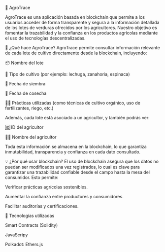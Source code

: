 🌱 AgroTrace

AgroTrace es una aplicación basada en blockchain que permite a los usuarios acceder de forma transparente y segura a la información detallada de los lotes de verduras ofrecidos por los agricultores. Nuestro objetivo es fomentar la trazabilidad y la confianza en los productos agrícolas mediante el uso de tecnologías descentralizadas.

🚜 ¿Qué hace AgroTrace?
AgroTrace permite consultar información relevante de cada lote de cultivo directamente desde la blockchain, incluyendo:

📦 Nombre del lote

🌿 Tipo de cultivo (por ejemplo: lechuga, zanahoria, espinaca)

🌱 Fecha de siembra

🌾 Fecha de cosecha

🧑‍🌾 Prácticas utilizadas (como técnicas de cultivo orgánico, uso de fertilizantes, riego, etc.)

Además, cada lote está asociado a un agricultor, y también podrás ver:

🆔 ID del agricultor

👨‍🌾 Nombre del agricultor

Toda esta información se almacena en la blockchain, lo que garantiza inmutabilidad, transparencia y confianza en cada dato consultado.

💡 ¿Por qué usar blockchain?
El uso de blockchain asegura que los datos no puedan ser modificados una vez registrados, lo cual es clave para garantizar una trazabilidad confiable desde el campo hasta la mesa del consumidor. Esto permite:

Verificar prácticas agrícolas sostenibles.

Aumentar la confianza entre productores y consumidores.

Facilitar auditorías y certificaciones.

🚀 Tecnologías utilizadas

Smart Contracts (Solidity)

JavaScripy

Polkadot: Ethers.js
